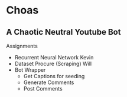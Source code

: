 # Choas
## A Chaotic Neutral Youtube Bot ##
Assignments
* Recurrent Neural Network Kevin
* Dataset Procure (Scraping) Will
* Bot Wrapper
  * Get Captions for seeding
  * Generate Comments
  * Post Comments
